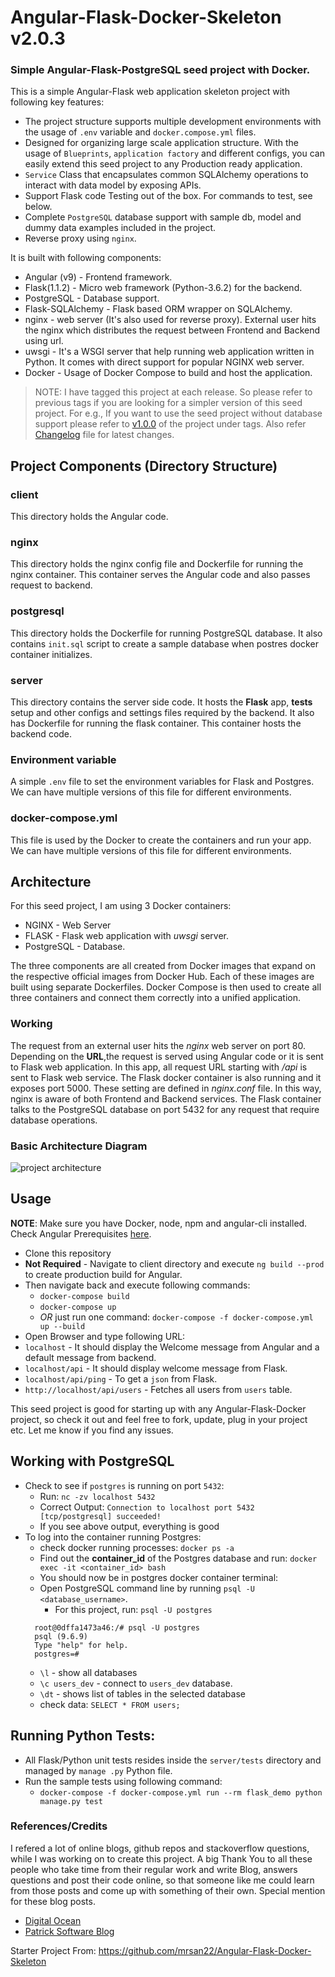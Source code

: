 # Angular-Flask-Docker-Skeleton v2.0.3

### Simple Angular-Flask-PostgreSQL seed project with Docker.

This is a simple Angular-Flask web application skeleton project with following key
features:

- The project structure supports multiple development environments with the usage of `.env`
  variable and `docker.compose.yml` files.
- Designed for organizing large scale application structure. With the usage of `Blueprints`,
  `application factory` and different configs, you can easily extend this seed project to any
  Production ready application.
- `Service` Class that encapsulates common SQLAlchemy operations to interact with data model by
  exposing APIs.
- Support Flask code Testing out of the box. For commands to test, see below.
- Complete `PostgreSQL` database support with sample db, model and dummy data examples included in
  the project.
- Reverse proxy using `nginx`.

It is built with following components:

- Angular (v9) - Frontend framework.
- Flask(1.1.2) - Micro web framework (Python-3.6.2) for the backend.
- PostgreSQL - Database support.
- Flask-SQLAlchemy - Flask based ORM wrapper on SQLAlchemy.
- nginx - web server (It's also used for reverse proxy). External user hits the nginx which distributes the request between Frontend and Backend using url.
- uwsgi - It's a WSGI server that help running web application written in Python. It comes with direct support for popular NGINX web server.
- Docker - Usage of Docker Compose to build and host the application.

> NOTE: I have tagged this project at each release. So please refer to previous tags if you
> are looking for a simpler version of this seed project. For e.g., If you want to use
> the seed project without database support please refer to [v1.0.0](https://github.com/mrsan22/Angular-Flask-Docker-Skeleton/tree/v1.0.0) of
> the project under tags. Also refer [Changelog](https://github.com/mrsan22/Angular-Flask-Docker-Skeleton/blob/master/CHANGELOG.md) file for latest changes.

## Project Components (Directory Structure)

### client

This directory holds the Angular code.

### nginx

This directory holds the nginx config file and Dockerfile for running the nginx container. This container serves the Angular code and also passes request to backend.

### postgresql

This directory holds the Dockerfile for running PostgreSQL database. It also contains `init.sql`
script to create a sample database when postres docker container initializes.

### server

This directory contains the server side code. It hosts the **Flask** app, **tests** setup and
other configs and settings files required by the backend. It also has Dockerfile for running the
flask container. This container hosts the backend code.

### Environment variable

A simple `.env` file to set the environment variables for Flask and Postgres. We can have multiple
versions of this file for different environments.

### docker-compose.yml

This file is used by the Docker to create the containers and run your app. We can have multiple
versions of this file for different environments.

## Architecture

For this seed project, I am using 3 Docker containers:

- NGINX - Web Server
- FLASK - Flask web application with _uwsgi_ server.
- PostgreSQL - Database.

The three components are all created from Docker images that expand on the respective official
images from Docker Hub. Each of these images are built using separate Dockerfiles. Docker Compose
is then used to create all three containers and connect them correctly into a unified application.

### Working

The request from an external user hits the _nginx_ web server on port 80. Depending on the
**URL**,the request is served using Angular code or it is sent to Flask web application. In this
app, all request URL starting with _/api_ is sent to Flask web service. The Flask docker
container is also running and it exposes port 5000. These setting are defined in _nginx.conf_
file. In this way, nginx is aware of both Frontend and Backend services. The Flask container
talks to the PostgreSQL database on port 5432 for any request that require database operations.

### Basic Architecture Diagram

![project architecture](https://github.com/mrsan22/Angular-Flask-Docker-Skeleton/blob/master/project_architecture.png)

## Usage

**NOTE**: Make sure you have Docker, node, npm and angular-cli installed. Check Angular
Prerequisites [here](https://github.com/angular/angular-cli#prerequisites).

- Clone this repository
- **Not Required** - Navigate to client directory and execute `ng build --prod` to create production build for Angular.
- Then navigate back and execute following commands:
  - `docker-compose build`
  - `docker-compose up`
  - _OR_ just run one command: `docker-compose -f docker-compose.yml up --build`
- Open Browser and type following URL:
- `localhost` - It should display the Welcome message from Angular and a default message from
  backend.
- `localhost/api` - It should display welcome message from Flask.
- `localhost/api/ping` - To get a `json` from Flask.
- `http://localhost/api/users` - Fetches all users from `users` table.

This seed project is good for starting up with any Angular-Flask-Docker project, so check it out and feel free to fork, update, plug in your project etc. Let me know if you find any issues.

## Working with PostgreSQL

- Check to see if `postgres` is running on port `5432`:
  - Run: `nc -zv localhost 5432`
  - Correct Output: `Connection to localhost port 5432 [tcp/postgresql] succeeded!`
  - If you see above output, everything is good
- To log into the container running Postgres:
  - check docker running processes: `docker ps -a`
  - Find out the **container_id** of the Postgres database and run: `docker exec -it <container_id> bash`
  - You should now be in postgres docker container terminal:
  - Open PostgreSQL command line by running `psql -U <database_username>`.
    - For this project, run: `psql -U postgres`
  ```
    root@0dffa1473a46:/# psql -U postgres
    psql (9.6.9)
    Type "help" for help.
    postgres=#
  ```
  - `\l` - show all databases
  - `\c users_dev` - connect to `users_dev` database.
  - `\dt` - shows list of tables in the selected database
  - check data: `SELECT * FROM users;`

## Running Python Tests:

- All Flask/Python unit tests resides inside the `server/tests` directory and managed by `manage .py` Python file.
- Run the sample tests using following command:
  - `docker-compose -f docker-compose.yml run --rm flask_demo python manage.py test`

### References/Credits

I refered a lot of online blogs, github repos and stackoverflow questions, while I was working on to create this project. A big Thank You to all these people who take time from their regular work and write Blog, answers questions and post their code online, so that someone like me could learn from those posts and come up with something of their own. Special mention for these blog posts.

- [Digital Ocean](https://www.digitalocean.com/community/tutorials/how-to-serve-flask-applications-with-uwsgi-and-nginx-on-ubuntu-14-04)
- [Patrick Software Blog](http://www.patricksoftwareblog.com/how-to-use-docker-and-docker-compose-to-create-a-flask-application/)

Starter Project From: https://github.com/mrsan22/Angular-Flask-Docker-Skeleton
